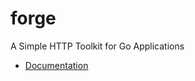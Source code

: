 # forge

A Simple HTTP Toolkit for Go Applications

- [Documentation](https://pkg.go.dev/github.com/aaronellington/forge)
